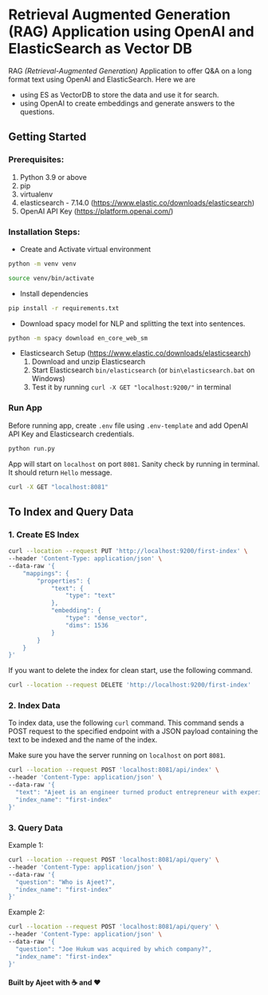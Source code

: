 # Retrieval Augmented Generation (RAG) Application using OpenAI and ElasticSearch as Vector DB

RAG *(Retrieval-Augmented Generation)* Application to offer Q&A on a long format text using OpenAI and
ElasticSearch. Here we are

- using ES as VectorDB to store the data and use it for search.
- using OpenAI to create embeddings and generate answers to the questions.

## Getting Started

### Prerequisites:

1. Python 3.9 or above
2. pip
3. virtualenv
4. elasticsearch - 7.14.0 (https://www.elastic.co/downloads/elasticsearch)
5. OpenAI API Key (https://platform.openai.com/)

### Installation Steps:

- Create and Activate virtual environment

```bash
python -m venv venv
```

```bash
source venv/bin/activate
```

- Install dependencies

```bash
pip install -r requirements.txt
```

- Download spacy model for NLP and splitting the text into sentences.

```bash
python -m spacy download en_core_web_sm
```

- Elasticsearch Setup (https://www.elastic.co/downloads/elasticsearch)
    1. Download and unzip Elasticsearch
    2. Start Elasticsearch `bin/elasticsearch` (or `bin\elasticsearch.bat` on Windows)
    3. Test it by running `curl -X GET "localhost:9200/"` in terminal

### Run App

Before running app, create `.env` file using `.env-template` and add OpenAI API Key and Elasticsearch credentials.

```bash
python run.py
```

App will start on `localhost` on port `8081`. Sanity check by running in terminal. It should return `Hello` message.

```bash
curl -X GET "localhost:8081"
```

## To Index and Query Data

### 1. Create ES Index

```bash
curl --location --request PUT 'http://localhost:9200/first-index' \
--header 'Content-Type: application/json' \
--data-raw '{
    "mappings": {
        "properties": {
            "text": {
                "type": "text"
            },
            "embedding": {
                "type": "dense_vector",
                "dims": 1536
            }
        }
    }
}'
```

If you want to delete the index for clean start, use the following command.

```bash
curl --location --request DELETE 'http://localhost:9200/first-index'
```

### 2. Index Data

To index data, use the following `curl` command. This command sends a POST request to the specified endpoint with a JSON
payload containing the text to be indexed and the name of the index.

Make sure you have the server running on `localhost` on port `8081`.

```bash
curl --location --request POST 'localhost:8081/api/index' \
--header 'Content-Type: application/json' \
--data-raw '{
  "text": "Ajeet is an engineer turned product entrepreneur with experience in AI, SaaS, HealthTech and EdTech. He is a technology enthusiast and loves to work on new technologies. He was a founding member of leading health-tech startups HealthKart and TATA 1mg in India. He was the founder of Joe Hukum, a chatbot platform which was acquired by Freshworks. After Freshworks, he founded Seekho.ai to solve for the skill gap in Indian higher education. Currently, he is on a break and is exploring GenAI to solve for the next meaningful problem. He is passionate about solving zero to one problems and building products that can impact millions of lives.",
  "index_name": "first-index"
}'
```

### 3. Query Data

Example 1:

```bash
curl --location --request POST 'localhost:8081/api/query' \
--header 'Content-Type: application/json' \
--data-raw '{
  "question": "Who is Ajeet?",
  "index_name": "first-index"
}'
```

Example 2:

```bash
curl --location --request POST 'localhost:8081/api/query' \
--header 'Content-Type: application/json' \
--data-raw '{
  "question": "Joe Hukum was acquired by which company?",
  "index_name": "first-index"
}'
```

#### Built by Ajeet with ☕️ and ❤️
